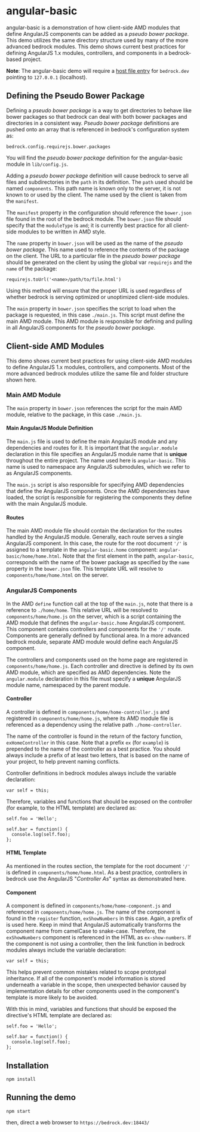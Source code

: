 # angular-basic

angular-basic is a demonstration of how client-side AMD modules that define
AngularJS components can be added as a _pseudo bower package_. This demo
utilizes the same directory structure used by many of the more advanced bedrock
modules. This demo shows current best practices for defining AngularJS 1.x
modules, controllers, and components in a bedrock-based project.

**Note**: The angular-basic demo will require a [host file entry][] for
`bedrock.dev` pointing to `127.0.0.1` (localhost).

## Defining the Pseudo Bower Package

Defining a _pseudo bower package_ is a way to get directories to behave like
bower packages so that bedrock can deal with both bower packages and
directories in a consistent way. _Pseudo bower package_ definitions are pushed
onto an array that is referenced in bedrock's configuration system as:

```
bedrock.config.requirejs.bower.packages
```

You will find the _pseudo bower package_ definition for the angular-basic
module in `lib/config.js`.

Adding a _pseudo bower package_ definition will cause bedrock to serve
all files and subdirectories in the `path` in its definition. The `path` used
should be named `components`. This path name is known only to the server, it is
not known to or used by the client. The name used by the client is taken
from the `manifest`.

The `manifest` property in the configuration should reference the `bower.json`
file found in the root of the bedrock module. The `bower.json` file should
specify that the `moduleType` is `amd`; it is currently best practice for all
client-side modules to be written in AMD style.

The `name` property in `bower.json` will be used as the name of the
_pseudo bower package_. This name used to reference the contents of the
package on the client. The URL to a particular file in the
_pseudo bower package_ should be generated on the client by using the global var
`requirejs` and the `name` of the package:

```
requirejs.toUrl('<name>/path/to/file.html')
```

Using this method will ensure that the proper URL is used regardless of
whether bedrock is serving optimized or unoptimized client-side modules.

The `main` property in `bower.json` specifies the script to load when the
package is requested, in this case `./main.js`. This script must define the
main AMD module. This AMD module is responsible for defining and pulling in
all AngularJS components for the _pseudo bower package_.

## Client-side AMD Modules

This demo shows current best practices for using client-side AMD modules to
define AngularJS 1.x modules, controllers, and components. Most of the more
advanced bedrock modules utilize the same file and folder structure shown here.

### Main AMD Module

The `main` property in `bower.json` references the script for the main AMD
module, relative to the package, in this case `./main.js`.

#### Main AngularJS Module Definition

The `main.js` file is used to define the main AngularJS module and any
dependencies and routes for it. It is important that the `angular.module`
declaration in this file specifies an AngularJS module name that is **unique**
throughout the entire project. The name used here is `angular-basic`. This name
is used to namespace any AngularJS submodules, which we refer to as AngularJS
components.

The `main.js` script is also responsible for specifying AMD dependencies
that define the AngularJS components. Once the AMD dependencies have
loaded, the script is responsible for registering the components they define
with the main AngularJS module.

#### Routes

The main AMD module file should contain the declaration for the routes handled
by the AngularJS module. Generally, each route serves a single AngularJS
component. In this case, the route for the root document `'/'` is
assigned to a template in the `angular-basic.home` component:
`angular-basic/home/home.html`. Note that the first element in the
path, `angular-basic`, corresponds with the name of the bower package as
specified by the `name` property in the `bower.json` file. This template URL
will resolve to `components/home/home.html` on the server.

### AngularJS Components

In the AMD `define` function call at the top of the `main.js`, note that there
is a reference to `./home/home`. This relative URL will be resolved to
`components/home/home.js` on the server, which is a script containing the AMD
module that defines the `angular-basic.home` AngularJS component. This
component contains controllers and components for the `'/'` route. Components
are generally defined by functional area. In a more advanced bedrock module,
separate AMD module would define each AngularJS component.

The controllers and components used on the home page are registered in
`components/home/home.js`. Each controller and directive is defined by its own
AMD module, which are specified as AMD dependencies. Note the `angular.module`
declaration in this file must specify a **unique** AngularJS module name,
namespaced by the parent module.

#### Controller

A controller is defined in `components/home/home-controller.js` and registered
in `components/home/home.js`, where its AMD module file is referenced as a
dependency using the relative path `./home-controller`.

The name of the controller is found in the return of the factory function,
`exHomeController` in this case. Note that a prefix `ex` (for `example`) is
prepended to the name of the controller as a best practice. You should always
include a prefix of at least two letters, that is based on the name of your
project, to help prevent naming conflicts.

Controller definitions in bedrock modules always include the variable
declaration:

```
var self = this;
```

Therefore, variables and functions that should be exposed on the controller
(for example, to the HTML template) are declared as:

```
self.foo = 'Hello';

self.bar = function() {
  console.log(self.foo);
};
```

#### HTML Template

As mentioned in the routes section, the template for the root document `'/'` is
defined in `components/home/home.html`. As a best practice, controllers in
bedrock use the AngularJS "_Controller As_" syntax as demonstrated here.

#### Component

A component is defined in `components/home/home-component.js` and referenced
in `components/home/home.js`. The name of the component is found in the
`register` function, `exShowNumbers` in this case. Again, a prefix
of is used here. Keep in mind that AngularJS automatically transforms the
component name from camelCase to snake-case. Therefore, the `exShowNumbers`
component is referenced in the HTML as `ex-show-numbers`. If the component
is not using a controller, then the link function in bedrock modules always
include the variable declaration:

```
var self = this;
```

This helps prevent common mistakes related to scope prototypal inheritance. If
all of the component's model information is stored underneath a variable in
the scope, then unexpected behavior caused by implementation details for other
components used in the component's template is more likely to be avoided.

With this in mind, variables and functions that should be exposed the
directive's HTML template are declared as:

```
self.foo = 'Hello';

self.bar = function() {
  console.log(self.foo);
};
```

## Installation

```
npm install
```

## Running the demo

```
npm start
```

then, direct a web browser to `https://bedrock.dev:18443/`

[host file entry]:http://www.howtogeek.com/howto/27350/beginner-geek-how-to-edit-your-hosts-file/
